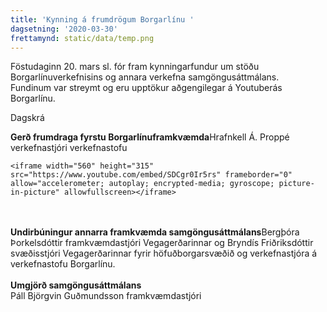 ```yaml
---
title: 'Kynning á frumdrögum Borgarlínu '
dagsetning: '2020-03-30'
frettamynd: static/data/temp.png
---
```

Föstudaginn 20. mars sl. fór fram kynningarfundur um stöðu Borgarlínuverkefnisins og annara verkefna samgöngusáttmálans.  \
Fundinum var streymt og eru upptökur aðgengilegar á Youtuberás Borgarlínu. 

Dagskrá 

**Gerð frumdraga fyrstu Borgarlínuframkvæmda**Hrafnkell Á. Proppé verkefnastjóri verkefnastofu

```
<iframe width="560" height="315" src="https://www.youtube.com/embed/SDCgr0Ir5rs" frameborder="0" allow="accelerometer; autoplay; encrypted-media; gyroscope; picture-in-picture" allowfullscreen></iframe>
```

\
\
**Undirbúningur annarra framkvæmda samgöngusáttmálans**Bergþóra Þorkelsdóttir framkvæmdastjóri Vegagerðarinnar og Bryndís Friðriksdóttir svæðisstjóri Vegagerðarinnar fyrir höfuðborgarsvæðið og verkefnastjóra á verkefnastofu Borgarlínu.\
\
**Umgjörð samgöngusáttmálans**\
Páll Björgvin Guðmundsson framkvæmdastjóri
